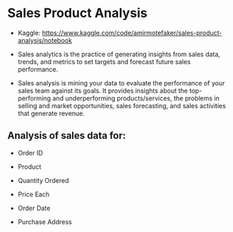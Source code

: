 # Sales Product Analysis

- Kaggle: https://www.kaggle.com/code/amirmotefaker/sales-product-analysis/notebook


- Sales analytics is the practice of generating insights from sales data, trends, and metrics to set targets and forecast future sales performance. 
- Sales analysis is mining your data to evaluate the performance of your sales team against its goals. It provides insights about the top-performing and underperforming products/services, the problems in selling and market opportunities, sales forecasting, and sales activities that generate revenue.

## Analysis of sales data for:

- Order ID

- Product

- Quantity Ordered

- Price Each

- Order Date

- Purchase Address
